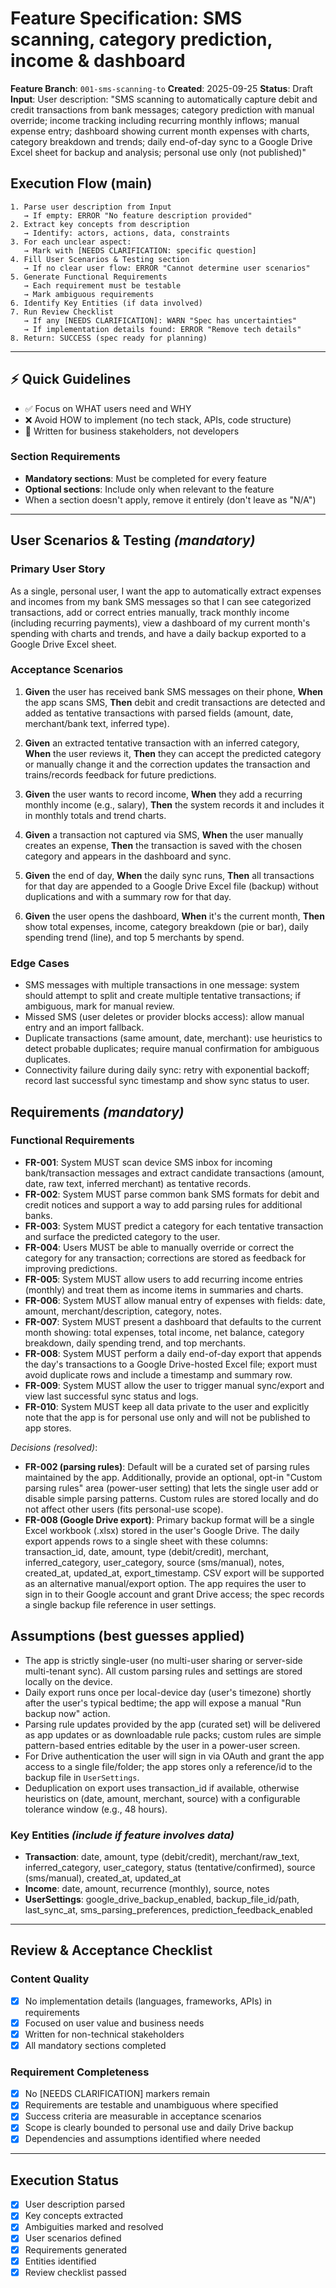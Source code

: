 # Feature Specification: SMS scanning, category prediction, income & dashboard

**Feature Branch**: `001-sms-scanning-to`
**Created**: 2025-09-25
**Status**: Draft
**Input**: User description: "SMS scanning to automatically capture debit and credit transactions from bank messages; category prediction with manual override; income tracking including recurring monthly inflows; manual expense entry; dashboard showing current month expenses with charts, category breakdown and trends; daily end-of-day sync to a Google Drive Excel sheet for backup and analysis; personal use only (not published)"

## Execution Flow (main)
```
1. Parse user description from Input
   → If empty: ERROR "No feature description provided"
2. Extract key concepts from description
   → Identify: actors, actions, data, constraints
3. For each unclear aspect:
   → Mark with [NEEDS CLARIFICATION: specific question]
4. Fill User Scenarios & Testing section
   → If no clear user flow: ERROR "Cannot determine user scenarios"
5. Generate Functional Requirements
   → Each requirement must be testable
   → Mark ambiguous requirements
6. Identify Key Entities (if data involved)
7. Run Review Checklist
   → If any [NEEDS CLARIFICATION]: WARN "Spec has uncertainties"
   → If implementation details found: ERROR "Remove tech details"
8. Return: SUCCESS (spec ready for planning)
```

---

## ⚡ Quick Guidelines
- ✅ Focus on WHAT users need and WHY
- ❌ Avoid HOW to implement (no tech stack, APIs, code structure)
- 👥 Written for business stakeholders, not developers

### Section Requirements
- **Mandatory sections**: Must be completed for every feature
- **Optional sections**: Include only when relevant to the feature
- When a section doesn't apply, remove it entirely (don't leave as "N/A")

---

## User Scenarios & Testing *(mandatory)*

### Primary User Story
As a single, personal user, I want the app to automatically extract expenses and incomes from my bank SMS messages so that I can see categorized transactions, add or correct entries manually, track monthly income (including recurring payments), view a dashboard of my current month's spending with charts and trends, and have a daily backup exported to a Google Drive Excel sheet.

### Acceptance Scenarios
1. **Given** the user has received bank SMS messages on their phone, **When** the app scans SMS, **Then** debit and credit transactions are detected and added as tentative transactions with parsed fields (amount, date, merchant/bank text, inferred type).

2. **Given** an extracted tentative transaction with an inferred category, **When** the user reviews it, **Then** they can accept the predicted category or manually change it and the correction updates the transaction and trains/records feedback for future predictions.

3. **Given** the user wants to record income, **When** they add a recurring monthly income (e.g., salary), **Then** the system records it and includes it in monthly totals and trend charts.

4. **Given** a transaction not captured via SMS, **When** the user manually creates an expense, **Then** the transaction is saved with the chosen category and appears in the dashboard and sync.

5. **Given** the end of day, **When** the daily sync runs, **Then** all transactions for that day are appended to a Google Drive Excel file (backup) without duplications and with a summary row for that day.

6. **Given** the user opens the dashboard, **When** it's the current month, **Then** show total expenses, income, category breakdown (pie or bar), daily spending trend (line), and top 5 merchants by spend.

### Edge Cases
- SMS messages with multiple transactions in one message: system should attempt to split and create multiple tentative transactions; if ambiguous, mark for manual review.
- Missed SMS (user deletes or provider blocks access): allow manual entry and an import fallback.
- Duplicate transactions (same amount, date, merchant): use heuristics to detect probable duplicates; require manual confirmation for ambiguous duplicates.
- Connectivity failure during daily sync: retry with exponential backoff; record last successful sync timestamp and show sync status to user.

## Requirements *(mandatory)*

### Functional Requirements
- **FR-001**: System MUST scan device SMS inbox for incoming bank/transaction messages and extract candidate transactions (amount, date, raw text, inferred merchant) as tentative records.
- **FR-002**: System MUST parse common bank SMS formats for debit and credit notices and support a way to add parsing rules for additional banks.
- **FR-003**: System MUST predict a category for each tentative transaction and surface the predicted category to the user.
- **FR-004**: Users MUST be able to manually override or correct the category for any transaction; corrections are stored as feedback for improving predictions.
- **FR-005**: System MUST allow users to add recurring income entries (monthly) and treat them as income items in summaries and charts.
- **FR-006**: System MUST allow manual entry of expenses with fields: date, amount, merchant/description, category, notes.
- **FR-007**: System MUST present a dashboard that defaults to the current month showing: total expenses, total income, net balance, category breakdown, daily spending trend, and top merchants.
- **FR-008**: System MUST perform a daily end-of-day export that appends the day's transactions to a Google Drive-hosted Excel file; export must avoid duplicate rows and include a timestamp and summary row.
- **FR-009**: System MUST allow the user to trigger manual sync/export and view last successful sync status and logs.
- **FR-010**: System MUST keep all data private to the user and explicitly note that the app is for personal use only and will not be published to app stores.

*Decisions (resolved)*:
- **FR-002 (parsing rules)**: Default will be a curated set of parsing rules maintained by the app. Additionally, provide an optional, opt-in "Custom parsing rules" area (power-user setting) that lets the single user add or disable simple parsing patterns. Custom rules are stored locally and do not affect other users (fits personal-use scope).
- **FR-008 (Google Drive export)**: Primary backup format will be a single Excel workbook (.xlsx) stored in the user's Google Drive. The daily export appends rows to a single sheet with these columns: transaction_id, date, amount, type (debit/credit), merchant, inferred_category, user_category, source (sms/manual), notes, created_at, updated_at, export_timestamp. CSV export will be supported as an alternative manual/export option. The app requires the user to sign in to their Google account and grant Drive access; the spec records a single backup file reference in user settings.

## Assumptions (best guesses applied)

- The app is strictly single-user (no multi-user sharing or server-side multi-tenant sync). All custom parsing rules and settings are stored locally on the device.
- Daily export runs once per local-device day (user's timezone) shortly after the user's typical bedtime; the app will expose a manual "Run backup now" action.
- Parsing rule updates provided by the app (curated set) will be delivered as app updates or as downloadable rule packs; custom rules are simple pattern-based entries editable by the user in a power-user screen.
- For Drive authentication the user will sign in via OAuth and grant the app access to a single file/folder; the app stores only a reference/id to the backup file in `UserSettings`.
- Deduplication on export uses transaction_id if available, otherwise heuristics on (date, amount, merchant, source) with a configurable tolerance window (e.g., 48 hours).

### Key Entities *(include if feature involves data)*
- **Transaction**: date, amount, type (debit/credit), merchant/raw_text, inferred_category, user_category, status (tentative/confirmed), source (sms/manual), created_at, updated_at
- **Income**: date, amount, recurrence (monthly), source, notes
- **UserSettings**: google_drive_backup_enabled, backup_file_id/path, last_sync_at, sms_parsing_preferences, prediction_feedback_enabled

---

## Review & Acceptance Checklist

### Content Quality
- [x] No implementation details (languages, frameworks, APIs) in requirements
- [x] Focused on user value and business needs
- [x] Written for non-technical stakeholders
- [x] All mandatory sections completed

### Requirement Completeness
- [x] No [NEEDS CLARIFICATION] markers remain
- [x] Requirements are testable and unambiguous where specified
- [x] Success criteria are measurable in acceptance scenarios
- [x] Scope is clearly bounded to personal use and daily Drive backup
- [x] Dependencies and assumptions identified where needed

---

## Execution Status

- [x] User description parsed
- [x] Key concepts extracted
- [x] Ambiguities marked and resolved
- [x] User scenarios defined
- [x] Requirements generated
- [x] Entities identified
- [x] Review checklist passed

